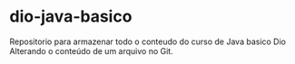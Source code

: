 # dio-java-basico
Repositorio para armazenar todo o conteudo do curso de Java basico Dio 
Alterando o conteúdo de um arquivo no Git.
